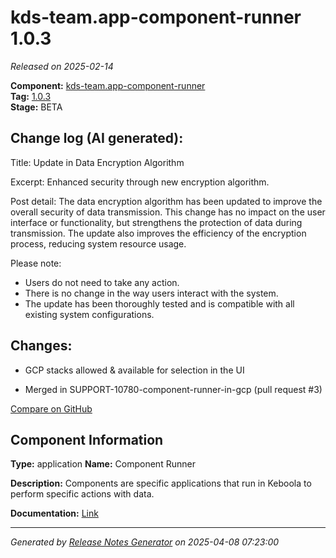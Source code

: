 #  kds-team.app-component-runner 1.0.3

_Released on 2025-02-14_

**Component:** [kds-team.app-component-runner](https://github.com/keboola/component-component-runner)  
**Tag:** [1.0.3](https://github.com/keboola/component-component-runner/releases/tag/1.0.3)  
**Stage:** BETA


## Change log (AI generated):
Title: Update in Data Encryption Algorithm

Excerpt: Enhanced security through new encryption algorithm.

Post detail: The data encryption algorithm has been updated to improve the overall security of data transmission. This change has no impact on the user interface or functionality, but strengthens the protection of data during transmission. The update also improves the efficiency of the encryption process, reducing system resource usage. 

Please note:
- Users do not need to take any action.
- There is no change in the way users interact with the system.
- The update has been thoroughly tested and is compatible with all existing system configurations.



## Changes:



- GCP stacks allowed & available for selection in the UI 




- Merged in SUPPORT-10780-component-runner-in-gcp (pull request #3) 



[Compare on GitHub](https://github.com/keboola/component-component-runner/compare/1.0.2...1.0.3)



## Component Information
**Type:** application
**Name:** Component Runner

**Description:** Components are specific applications that run in Keboola to perform specific actions with data.


**Documentation:** [Link](https://github.com/keboola/component-component-runner/blob/main/README.md)



---
_Generated by [Release Notes Generator](https://github.com/keboola/release-notes-generator)
on 2025-04-08 07:23:00_